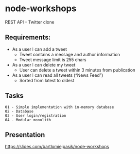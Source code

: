 # node-workshops

REST API - Twitter clone

## Requirements:
- As a user I can add a tweet
  - Tweet contains a message and author information
  - Tweet message limit is 255 chars
- As a user I can delete my tweet
  - User can delete a tweet within 3 minutes from publication
- As a user I can read all tweets (“News Feed”)
  - Sorted from latest to oldest
 
## Tasks

```
01 - Simple implementation with in-memory database
02 - Database
03 - User login/registration
04 - Modular monolith
```

## Presentation

https://slides.com/bartlomiejpasik/node-workshops

